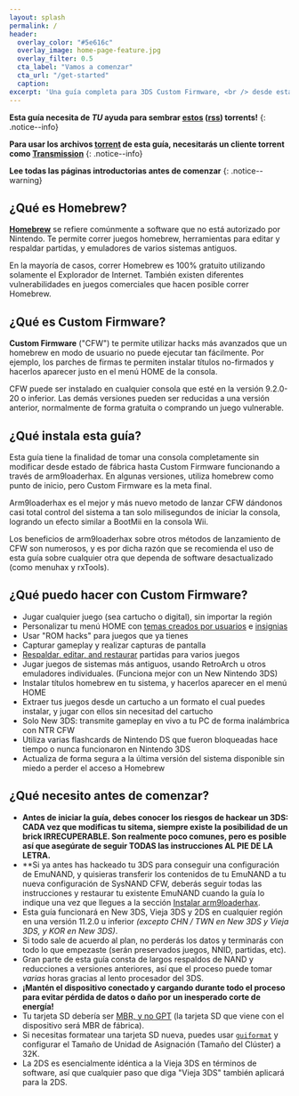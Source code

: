 ```yaml
---
layout: splash
permalink: /
header:
  overlay_color: "#5e616c"
  overlay_image: home-page-feature.jpg
  overlay_filter: 0.5
  cta_label: "Vamos a comenzar"
  cta_url: "/get-started"
  caption:
excerpt: 'Una guía completa para 3DS Custom Firmware, <br /> desde estado de fábrica hasta arm9loaderhax.<br />'
---
```


**Esta guía necesita de *TU* ayuda para sembrar [estos](https://github.com/Plailect/Guide/archive/master.zip) ([rss](https://plailect.github.io/Guide/rss.xml)) torrents!**
{: .notice--info}

**Para usar los archivos [torrent](https://en.wikipedia.org/wiki/Torrent_file) de esta guía, necesitarás un cliente torrent como [Transmission](https://sourceforge.net/projects/trqtw/files/latest/download)**
{: .notice--info}

**Lee todas las páginas introductorias antes de comenzar**
{: .notice--warning}

## ¿Qué es Homebrew?

[**Homebrew**](https://en.wikipedia.org/wiki/List_of_homebrew_video_games) se refiere comúnmente a software que no está autorizado por Nintendo. Te permite correr juegos homebrew, herramientas para editar y respaldar partidas, y emuladores de varios sistemas antiguos.

En la mayoría de casos, correr Homebrew es 100% gratuito utilizando solamente el Explorador de Internet. También existen diferentes vulnerabilidades en juegos comerciales que hacen posible correr Homebrew.
 
## ¿Qué es Custom Firmware?

**Custom Firmware** ("CFW") te permite utilizar hacks más avanzados que un homebrew en modo de usuario no puede ejecutar tan fácilmente. Por ejemplo, los parches de firmas te permiten instalar títulos no-firmados y hacerlos aparecer justo en el menú HOME de la consola.

CFW puede ser instalado en cualquier consola que esté en la versión 9.2.0-20 o inferior. Las demás versiones pueden ser reducidas a una versión anterior, normalmente de forma gratuita o comprando un juego vulnerable.

## ¿Qué instala esta guía?

Esta guía tiene la finalidad de tomar una consola completamente sin modificar desde estado de fábrica hasta Custom Firmware funcionando a través de arm9loaderhax. En algunas versiones, utiliza homebrew como punto de inicio, pero Custom Firmware es la meta final.

Arm9loaderhax es el mejor y más nuevo metodo de lanzar CFW dándonos casi total control del sistema a tan solo milisegundos de iniciar la consola, logrando un efecto similar a BootMii en la consola Wii.

Los beneficios de arm9loaderhax sobre otros métodos de lanzamiento de CFW son numerosos, y es por dicha razón que se recomienda el uso de esta guía sobre cualquier otra que dependa de software desactualizado (como menuhax y rxTools).

## ¿Qué puedo hacer con Custom Firmware?

+ Jugar cualquier juego (sea cartucho o digital), sin importar la región
+ Personalizar tu menú HOME con [temas creados por usuarios](https://3dsthem.es/) e [insignias](https://badges.3dsthem.es/)
+ Usar "ROM hacks" para juegos que ya tienes
+ Capturar gameplay y realizar capturas de pantalla
+ [Respaldar, editar, and restaurar](https://gbatemp.net/threads/release-jks-savemanager-homebrew-cia-save-manager.413143/) partidas para varios juegos
+ Jugar juegos de sistemas más antiguos, usando RetroArch u otros emuladores individuales. (Funciona mejor con un New Nintendo 3DS)
+ Instalar títulos homebrew en tu sistema, y hacerlos aparecer en el menú HOME
+ Extraer tus juegos desde un cartucho a un formato el cual puedes instalar, y jugar con ellos sin necesitad del cartucho
+ Solo New 3DS: transmite gameplay en vivo a tu PC de forma inalámbrica con NTR CFW
+ Utiliza varias flashcards de Nintendo DS que fueron bloqueadas hace tiempo o nunca funcionaron en Nintendo 3DS
+ Actualiza de forma segura a la última versión del sistema disponible sin miedo a perder el acceso a Homebrew 

## ¿Qué necesito antes de comenzar?

+ **Antes de iniciar la guía, debes conocer los riesgos de hackear un 3DS: CADA vez que modificas tu sitema, siempre existe la posibilidad de un brick IRRECUPERABLE. Son realmente poco comunes, pero es posible así que asegúrate de seguir TODAS las instrucciones AL PIE DE LA LETRA.**
+ **Si ya antes has hackeado tu 3DS para conseguir una configuración de EmuNAND, y quisieras transferir los contenidos de tu EmuNAND a tu nueva configuración de SysNAND CFW, deberás seguir todas las instrucciones y restaurar tu existente EmuNAND cuando la guía lo indique una vez que llegues a la sección [Instalar arm9loaderhax](installing-arm9loaderhax).
+ Esta guía funcionará en New 3DS, Vieja 3DS y 2DS en cualquier región en una versión 11.2.0 u inferior *(excepto CHN / TWN en New 3DS y Vieja 3DS, y KOR en New 3DS)*.
+ Si todo sale de acuerdo al plan, no perderás los datos y terminarás con todo lo que empezaste (serán preservados juegos, NNID, partidas, etc).
+ Gran parte de esta guía consta de largos respaldos de NAND y reducciones a versiones anteriores, así que el proceso puede tomar *varias* horas gracias al lento procesador del 3DS.
+ **¡Mantén el dispositivo conectado y cargando durante todo el proceso para evitar pérdida de datos o daño por un inesperado corte de energía!**
+ Tu tarjeta SD debería ser [MBR, y no GPT](http://www.howtogeek.com/245610/) (la tarjeta SD que viene con el dispositivo será MBR de fábrica).
+ Si necesitas formatear una tarjeta SD nueva, puedes usar [`guiformat`](http://www.ridgecrop.demon.co.uk/index.htm?guiformat.htm) y configurar el Tamaño de Unidad de Asignación (Tamaño del Clúster) a 32K.
+ La 2DS es esencialmente idéntica a la Vieja 3DS en términos de software, así que cualquier paso que diga "Vieja 3DS" también aplicará para la 2DS.
